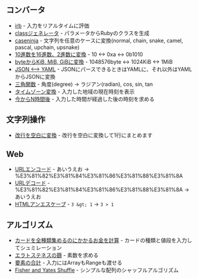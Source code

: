 ## コンバータ
- [irb](https://rconv.ongaeshi.me/?q=EoYw9gdgbgdAzgUwC4AokEskBsEC4AEAROgE4BGhANPgCYIBmAhgK5ZIECMAlLWPgD4J%2BAKHz4ADvgTCEEGsKA) - 入力をリアルタイムに評価
- [classジェネレータ](https://rconv.ongaeshi.me/?q=CYUwZgBAtiAuAWB7YBnAFABwIYCctQEoAoCCbPKAOiiwwmEQgB8A7fEJk0iAIlNEgBiAN5sYAXwA6LUiBbAeXOcEoArRAEsWaHtOk9iyokQBKAY0QsAbpRRw0XWBtgAbEAC5eZl1hQpAHQyA5QyAswyANwyAPwyA-QzhPAA0EFwCWACuLrCePADa0qTCEN6%2BKJ6SPABiiIgl8TAIyEUQAKQA7mhYbRAARl0EEFIsALoG9IxMHEqUIFhm8MPMZpzcZMmwKBAAPGsAogDyAMpEBX4QImaZ7oco-eJEIjVIqGin7nd1-QTXRkQ7%2B7LyREZAA) - パラメータからRubyのクラスを生成
- [caseninja](https://rconv.ongaeshi.me/?q=LYewJgrgNgpgBAYQIYGcYDsCW6BWSBQccoksA%2BgGYToDGALpiOvoXGDBXHSGQBaq8AFHRgAPOgEpWRAN7SicdCABOwJFABcXHktXrhYyQBp5RGv2xbuZc0mwHxEkwoUp0SANYwrPN55gOxqZwNEjAMJraNmERgU7BAA6ooZHWSSgpcc4ucBAJtpZReQXoWcF5fl4%2BZBXuXmUuAL6sGGAsROyc1rpqUHHyPeqYAF4BIo4t6G2snVEl-S6DUCNjhhIAdADmKBAARoIARHAHRscAtAdSRK3tbBxRlasTiyq9K3FbO-tHJ8dkl5Nph17tZQuE%2BuNJPI0sl9JCNl9BAB6dZIiRwGRwAAkADJ1mAQAB3WioeDNa5TW6zGEZOFrAavIajD4oBLLOjrNQJDFwAA%2BMF5cBg61CCUwdCZZPWOBA2EBVJBPGKFlK8OhPHm8PWxVJ8qIM0VNQSjwWCmsJq1OrQ8oNnCW7zVLkhcAAvFxDOsUHRlJgEvJ5JguoZXQA-OBI8PBSH4okk60uCIoQPu8Sh8NnJFRj3bPaHC6nH4bAnE0LxhSJ5POl1hpFkTM5FMcnPff4F45F2OlmDyRPdhvR1ns5GCAD8LoA2gBBM4ALQAuhI0dLZaVCzGS7qE5SKW0bvgAEo0JgAN09MDownFsC0B2QaCwuCQv06SGgdBvFBAIAAQkhlL-hl%2BdRCSQABPFAyC9H10E2KxlAgGB0QJPkBVYBIIDoFBEFJB88HWax%2BBQIREPWY91AQlB8BuIA) - 文字列を任意のケースに変換(normal, chain, snake, camel, pascal, upchain, upsnake) 
- [10進数を16進数、2進数に変換](https://rconv.ongaeshi.me/?q=CYUwZgBALg9g%2BgCxADzgIwJYDsAUWCuAtgJQBQEEADvlAM4QGHlU30BEADMmxANQNEAdLDi0cARgBsZCtToROaHv0bD4YgExkQWYKVIAlAMYwsAN0G0QUHFAxQANiABcC8R0BMCYAdTQEkMU74CADBregNYMgJCagNvGbAA0zBTx8aBgAIb4DlCuACySkhzEEMAwEAA%2BIMXMIkiomLgg2rqkQA) - 10 <-> 0xa <-> 0b1010
- [byteからKiB, MiB, GiBに変換](https://rconv.ongaeshi.me/?q=CYUwZgBARgTA1gCigTwC4gDQQHYEoBQEESaIEA9MTBAFQ064B0qA9gPphMBOLArtsAQwCIAfnyhIAB16oAzm1iIU6LNiz8AlqgJEAbhAC80eCVUNCEGfIgAiAMQBvPQF8ITrahe2ImyAYBCYwAGfFFgSwlwaFI2VjY4TSgzEF0rWTk7JxUQNxzbS2sFJRSsAEZgrFsAaU0AIVs0osVTHKwYSrsAWXrGwoyW5VIsAGZO2wBxXqaBkraIABZxgBVp-vlB0ogAVnGABTWiZrnhiAA2cYBRNfDxACUAYxZsPUY5EFQEVG0AGxAALjsOUA0gyASIZanUsD1IRApnVANYMgEhNQDbxrYsJIAIa8H6oQEVGALXAQYAsCAAHxAZMsOTi7ESyVSYTEQA) - 1048576byte <-> 1024KiB <-> 1MiB
- [JSON <--> YAML](https://rconv.ongaeshi.me/?q=E4UwjgrglqAEBEBPAhgWwDbwFCkjECAVgM4D2AdtlgEoDGFAbgHTEgAuAFG1G%2BiAFwIAUgGUA8gDlYAHgC0sgHywAmgEEAsgBl4AGlgATEADNkEdG0Hx5sgDrlkggIx2ARoIDajvQCY9AZgBdXVhkdAB3ZERiAH1iNmAocgBzQXiIEABKA1JYAB9EgAcINlysWFgXECTEsvLYIrZiFQ1NJn0IVAKOUUkmAuRgVg5C4oyM2tBiWnTYAF4lEFryhqa1LSZ0UmR9YfIGjKY2UmiSClqQcn0sC6ugA) - JSONにパースできるときはYAMLに、それ以外はYAMLからJSONに変換
- [三角関数](https://rconv.ongaeshi.me/?q=CYUwZgBKDmD6AuB7WAnAhsAFDAlBAvFCNBAFQQCya8AFgFx0AKAkhAPQQCMAHAAwB0vAFBCASgGNEAOwBu-AM4h4meAEt4AGxB0IAIkCQcoCXIwEWpgB1NdAGiJg0AVw3wdATl55giCAB9VnoRAjowAREcEioGJiqOH4QAA628PJ6gToAxADegQC%2BujHxiXryqlJp6VS0DEVSmIE4ORB5CUm6kvKl5fR0rTUYdboN-vnN8GglEBkdDCPVtfVCIFLAQkA) - 角度(degree) -> ラジアン(radian), cos, sin, tan
- [タイムゾーン変換](https://rconv.ongaeshi.me/?q=CoSQsgog%2BgWg8gOQgAgLzIN4ChnIEQAKAhgMYCWAZmSQPRhkAmA7kQJ56oB8eAtAIx8AXAAZheADQ58xclVoAJAPYA7RQBsArpo7d%2BwkWMm48AVQDKNeURZkyO3n32iJUvAEEAtgFMATtSI0bsokABaKPkQA5l72PMIAHAYuxp6%2B-jQAakTBihoAbr6xwgDsSUb4qX4kAQAyigDOUEHRal71RaXO5e7eVQEAIl7KBT5FAGxlrpXpYF4AHtSKUADCZAAu7Fy8wgCskym96csh-pGKRXtdU4fVNAheTFAAmuEA1kUALPsVNwFgKmsfF4iGpPt8emlbmBskQNO0tnEvlcDpCAm4fNFlGsyMoAgAhDRDBpNMhA%2BG6YQAZnB01uZiIS2IWnOCKp4LxEQAXmQ1DRBghwioQkQigAmGlrNTZbG0Nyc8JtewAalE4Iga1oJmAy2VquR%2BAgGh8igADl4aHVlAwVLqhPq8IbjWa6EQGH4GLrxfbHabzcQ-OS8CqvYZXD7nQAlRTeT1qo2%2Bmh43xqHGx%2B1uCh9GjLIiklncYM0zPpABSimFymUbQARkbImnQ8Zw%2Ba3GsQkNAyrqen6mQAhGyKxXSFdd3GxVewMNNXc7qkeP3JOaMAvCEIso54JKQu3EuANJEWugrYqr7b5ITvs0A8RUJ2E%2B7GlL-rC14ih8THtXp7ZM4bj9bjuS54r%2BryKO8D6dEBV5mDikRECaCq6okX4BEoyiRFAe4qPWD4odBARmBWkTCveBYJE%2BV7ALmZpkUGFGoTQZheLkx7kQAnJRATAOBrD5vRnHpnCgIglebgMF4UqMDED6cee3QyJQ1A0AA4hoRAeMqjg0sJEQpoRrAMFWmwFtp9qKXIdy5N476mXaC4WcpbgaCQrxSlaWkhi4AC%2BWBYBGJAqHkAB09ReGsAAU2KSl4gj4IA-QyACUMgAHDIAfQyAD8MgDPDIAkJqANvGEjICCLCsI09SAnBcWAoSACUyDWsgAA%2BOImhoaz1A1UjNa19RoMgXVtaFJoppFeAADobtVwUeAhmCNV4DXIF4oXlSawXWkwwREGFyDecFQIAFZeCQkUAGSCF4HgmhsAD81V%2BbglB9coLUDRdV2sNdUi4KAkCwIgEDBcCoR1YojWvOIyB5B1uAw8gay9cAZDeMFRCRYjyOqEwEM4nFeR3bDuDtq6vi9XgADEGCvN5eDBWo%2B3CRF274wTL09eTGBExJPjecgFNrNTX2LVaUiSWFgs-dA8BIIDpAhCDYMQ1DgsPc93Uy8D9VNarazQwTD0UMgrxrYoG3VGFwU4iQmgSddEX9czeu4PD6Do0tqMRa7wWY9jyi4w7jucyT6Ds1TNN0wzTPKyz3X4BTgfc7zGD83gUew9WQJEK8qdCwwUdDLnsP5yLwu4FIyg8lgRdAA) - 入力した地域の現在時刻を表示
- [今からN時間後](https://rconv.ongaeshi.me/?q=C4SwtgpgXg9gdhABAXkQIgNQAYCcAuLLNAKGICUBjeANwDoBnCYAClGABsI91ApuUGkGQJEMAOUBCZoGTUwDH6aADSIAJhABmAQwCu7YNwCMASnkxEAHwiHiiRMpSIAKuAi1lLW5FpwYAd1kg43UJFgIOmaIAEZWlhiISABUiADMAGyEwcEgiha0AJ4QygBOKKghWTn5AGSlGWDwwAAWBaG0VXC1iOUZcsqZ9UUdmcHmaADEAN4QAL7iEoD2DCNF9MC5in4QzGgApAASeGsAsmg6Y4DmDICaDIBADCTmEOyM-egj45Mzw3MLS3arawCaALRrYL9yRCbbZ7A4nc7BCBwOTEKEwoA) - 入力した時間が経過した後の時刻を求める

## 文字列操作
- [改行を空白に変換](https://rconv.ongaeshi.me/?q=EoYw9gdgbgdAzgUwC4AokEskBsEC4AEARIJymgMhGBJDIF5egvm6DWDIJCag28aEA0%2BAJggGYCGArliQFCXMGAA6EAEY8ATpJkAvVvh5YA7jwCecAPpwks9BADmBQ3wQBKDmHwAfBPYBQ%2BfAAc%2BSOPgQwTcHxSKISSKoREVs4IEOzOQA) - 改行を空白に変換して1行にまとめます

## Web
- [URLエンコード](https://rconv.ongaeshi.me/?q=E4UwjgrglqAEBEFhXgKFQJQMYHsB2AbgHQDOIALgBTlTkA2IAXAgKoYAygFQyDPDIM0MgPwyBJhngAaWABMQAMwCGEOuWbwMEAEYBPWICuGQKsMgQoZANwzdAnQyA9hkDTDIFOGQEUMga4ZRsGXQDuM9SQD6JcsjwBzZh8IEABKCRxYAB8QSNRYWDYASSIQPFxJD2csjykcYABbD1x8gAd8VKpQ1FTxVCA) - あいうえお -> %E3%81%82%E3%81%84%E3%81%86%E3%81%88%E3%81%8A
- [URLデコード](https://rconv.ongaeshi.me/?q=E4UwjgrglqAEBEFhXgKFQJQMYHsB2AbgHQDOIALgBTlTkA2IAXAgKoYAyg4wyDNDID8MgkwzwANKliwAJiABmAQwh1yzeAFIAogGZlADgCM2gExrNu7QBYj2vVoBsFk1q12rAQWUAGZ8NGwZdAO4yAJ4kAPok5Mh4AObMERAgAJQSOLAAPiCp3mwAkkSSuJIhfsUhUjjAALYhuBUADvggeFSJqI3iqEA) - %E3%81%82%E3%81%84%E3%81%86%E3%81%88%E3%81%8A -> あいうえお
- [HTMLアンエスケープ](https://rconv.ongaeshi.me/?q=E4UwjgrglqAEBEBjA5leAodAlRB7AdgG4B0AziAC4AUFUFANiAFwIASAKgLIAygRQyDPDIAqGQJ0MgRoZAPwyB1hngAaWABMQAMwCGEehRbwAzLABkyCgG5YARlmwV9AO4qAnqQD6pCsCj5kLVxBABKBbiwAD4gQeiwsADCAOIAksQQ%2BCCkiCoADiAcPFR%2B6CD48uhAA) - `3 &gt; 1` -> `3 > 1`

## アルゴリズム
- [カードを全種類集めるのにかかるお金を計算](https://rconv.ongaeshi.me/?q=MQAgFgLhAODOBcB6RBHAlmiBDAdAYwHsBbRAKwDs8xMDFMBTI2RAFhYHYBOADgDYAjfpxacATAGZ2AVl6jRvAAwAoAE70UAVzRqQAclj0IupUrwAbLLFggAymiIaLEAiqUgQAE3oAzEAbPeOLD2jlgQ9AAU5BpE-PQqAPoE3gkQAJ7Q9LAANCCEsBC5sGAEAO4JXthoZtYAvCDeWDX0AJRu7n6GSSl4WCoedbaGANoAuu3uTWapGVkg9REAjDg40bHx3TOZsC04zglYE3kEGuQQ8yDKHSCl1Gb0nRCbvf2wQWgAXg8APCBrcYlklsskd3GkTgkAOaGC5TYFvWBYIjQe6gkBoXwGJ5Al4DHBoShmDReAD8EXBGihhja12u0BUBPOACIAHIEHDAADeFKpEAAvoAZBkAAwyANYZAMYMgH0GQCA-0z0ZiSuVKlhqrA0fRmmj3PTGSAmYBeDcAIHtsjnciHQ-mAJIZAE0MgGGGQATDIB1BmlsoxfgVFUMypqavIHjRWOefQGIG%2Bvx55rRhFO5wA1PVFmjoBoINYmYAIf65UbOIAAVMcCnzAGGKgEAGLkBnFBhGfeh8xBc-4bIHpbZ8212wBWDIAxBkAkP8u%2BVlD1Vb3Xei%2Bo5JlO6zMEAuFnPT6N8wB7ajnagvs3n8vzC0z2qO-fuTEoAEqEcgANyChgiEEw93gusA1QyAH4ZAJMMFsAFoqAOi9AHoZgDG0wBAhkAaIZADsGQBrBkAaQYIKAwApBkARcSLUACCjAHTvJlci8RpHAgB9OQbQEUmbLIHykKRci3B9FkWBQindJUVQfRpmj5FpPAIEAAB96HY9o7AcJwXHePiwkiehhngPDNkI2BRlyUT4C3GSQDk4oBzompRjaQ8gA) - カードの種類と値段を入力してシュミレーション
- [エラトステネスの篩](https://rconv.ongaeshi.me/?q=MQAgFgLhAODOBcB6RBHAlmiBDAdAYwHsBbRWMNALwFcitFMBTI2RLADgCMBWBgJg968A7AAZOAFgDMvAIwA2ACbiAUAoYAzEHjAM8AawD60AE5oiDABQA7GgEplILVlgMQNog5AB3HVZAyQCF9PR3UsABsXTx8GP15A4MdHCGMqBk8GSPSkkAteHBxrGgBaGVtbHAYsbRAFAhAAHzQrNQAPBpCktE13EABSEGa2kABeEZARTpzjBggqYz8wrKmQWIVOtc6ZuYXA1OzVluVN5QAlQisANxwXCAsITHCGeBAAIkAKhkBLhkAJhkBOhkAxhkAswy-QB2DIBL71eABpahosFRwhAXjICjIRLZavUGgwOo5jKMQABtAC6GUq1TAGMa7hxSTxAB46W4aINNNpdIYTGZLO57I5NricAArAjNCxQt72TZAA) - 素数を求める
- [要素の合計](https://rconv.ongaeshi.me/?q=EoYw9gdgbgdAzgUwC4AokEskBsEC4AEARAMoCuAtoQDT4AmCAZgIalZIEDaAjDQEw0BmALoBKOmHwAfBJIBQ%2BfAngVZCCLVlA) - 入力にはArrayもRangeも渡せる
- [Fisher and Yates Shuffle](https://rconv.ongaeshi.me/?q=MQAgFgLhAODOBcB6RBzAlhMBXARgOgGMB7AW0QBUwBTAQQBsUiAnDME2RAJVwE9Ec6RHIhIBDWBCpNERTFMQAzNLGpMA%2Bj1GTYeJjgBQ%2BgCZUFIJSqkatVWGpVYFCulQAUopk1E8AlPpAgAHYgALwgHl48eC6BKJj%2BIADuYGguQSAAfCAADAkBaKEgXoFGrsEAtGEAjH4BARHeANpoALoANOGeTYEthQ08jT0d-c0tCVQlCf36E0aGnMSBAG54sFQQrhAYLvAgAEQAYsqq4SUgAJo2sCAAythOLnsdJgqiWHQQu41VHQBMHQAWbIdADMwJAv3BVQArKDfiCOlV-iAESAAS0fCAjEQQAAfKi4hIWVTWbT2e7ONxUPyzfRAA) - シンプルな配列のシャッフルアルゴリズム

